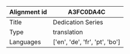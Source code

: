 |Alignment id | A3FC0DA4C
| --- | --- 
|Title | Dedication Series 
|Type | translation
|Languages | ['en', 'de', 'fr', 'pt', 'bo']